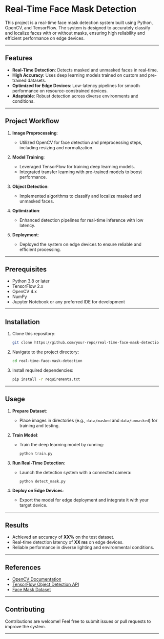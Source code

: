 # Real-Time Face Mask Detection

This project is a real-time face mask detection system built using Python, OpenCV, and TensorFlow. The system is designed to accurately classify and localize faces with or without masks, ensuring high reliability and efficient performance on edge devices.

---

## Features
- **Real-Time Detection**: Detects masked and unmasked faces in real-time.
- **High Accuracy**: Uses deep learning models trained on custom and pre-trained datasets.
- **Optimized for Edge Devices**: Low-latency pipelines for smooth performance on resource-constrained devices.
- **Adaptable**: Robust detection across diverse environments and conditions.

---

## Project Workflow
1. **Image Preprocessing**:
   - Utilized OpenCV for face detection and preprocessing steps, including resizing and normalization.

2. **Model Training**:
   - Leveraged TensorFlow for training deep learning models.
   - Integrated transfer learning with pre-trained models to boost performance.

3. **Object Detection**:
   - Implemented algorithms to classify and localize masked and unmasked faces.

4. **Optimization**:
   - Enhanced detection pipelines for real-time inference with low latency.

5. **Deployment**:
   - Deployed the system on edge devices to ensure reliable and efficient processing.

---

## Prerequisites
- Python 3.8 or later
- TensorFlow 2.x
- OpenCV 4.x
- NumPy
- Jupyter Notebook or any preferred IDE for development

---

## Installation
1. Clone this repository:
   ```bash
   git clone https://github.com/your-repo/real-time-face-mask-detection.git
   ```

2. Navigate to the project directory:
   ```bash
   cd real-time-face-mask-detection
   ```

3. Install required dependencies:
   ```bash
   pip install -r requirements.txt
   ```

---

## Usage
1. **Prepare Dataset**:
   - Place images in directories (e.g., `data/masked` and `data/unmasked`) for training and testing.

2. **Train Model**:
   - Train the deep learning model by running:
     ```bash
     python train.py
     ```

3. **Run Real-Time Detection**:
   - Launch the detection system with a connected camera:
     ```bash
     python detect_mask.py
     ```

4. **Deploy on Edge Devices**:
   - Export the model for edge deployment and integrate it with your target device.

---

## Results
- Achieved an accuracy of **XX%** on the test dataset.
- Real-time detection latency of **XX ms** on edge devices.
- Reliable performance in diverse lighting and environmental conditions.

---

## References
- [OpenCV Documentation](https://docs.opencv.org/)
- [TensorFlow Object Detection API](https://www.tensorflow.org/lite/models/object_detection/overview)
- [Face Mask Dataset](https://www.kaggle.com/)

---

## Contributing
Contributions are welcome! Feel free to submit issues or pull requests to improve the system.

---
